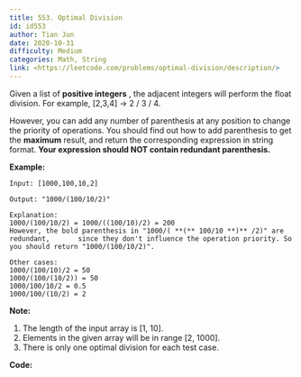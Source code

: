 ```yaml
---
title: 553. Optimal Division
id: id553
author: Tian Jun
date: 2020-10-31
difficulty: Medium
categories: Math, String
link: <https://leetcode.com/problems/optimal-division/description/>
---
```


Given a list of **positive integers** , the adjacent integers will perform the
float division. For example, [2,3,4] -> 2 / 3 / 4.

However, you can add any number of parenthesis at any position to change the
priority of operations. You should find out how to add parenthesis to get the
**maximum** result, and return the corresponding expression in string format.
**Your expression should NOT contain redundant parenthesis.**

**Example:**  
            
	Input: [1000,100,10,2]    
	Output: "1000/(100/10/2)"    
	Explanation:    1000/(100/10/2) = 1000/((100/10)/2) = 200    However, the bold parenthesis in "1000/( **(** 100/10 **)** /2)" are redundant,       since they don't influence the operation priority. So you should return "1000/(100/10/2)".         Other cases:    1000/(100/10)/2 = 50    1000/(100/(10/2)) = 50    1000/100/10/2 = 0.5    1000/100/(10/2) = 2    

**Note:**

  1. The length of the input array is [1, 10].
  2. Elements in the given array will be in range [2, 1000].
  3. There is only one optimal division for each test case.


**Code:**
